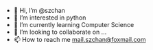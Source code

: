 - 👋 Hi, I’m @szchan
- 👀 I’m interested in python
- 🌱 I’m currently learning Computer Science
- 💞️ I’m looking to collaborate on ...
- 📫 How to reach me mail.szchan@foxmail.com

<!---
szchan/szchan is a ✨ special ✨ repository because its `README.md` (this file) appears on your GitHub profile.
You can click the Preview link to take a look at your changes.
--->
